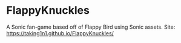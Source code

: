 # FlappyKnuckles
A Sonic fan-game based off of Flappy Bird using Sonic assets.
Site: https://taking1n1.github.io/FlappyKnuckles/
